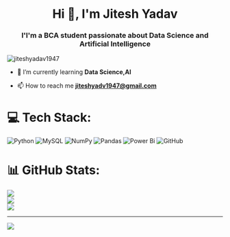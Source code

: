 <h1 align="center">Hi 👋, I'm Jitesh Yadav</h1>
<h3 align="center">I'I'm a BCA student passionate about Data Science and Artificial Intelligence</h3>

<p align="left"> <img src="https://komarev.com/ghpvc/?username=jiteshyadav1947&label=Profile%20views&color=0e75b6&style=flat" alt="jiteshyadav1947" /> </p>

- 🌱 I’m currently learning **Data Science,AI**

- 📫 How to reach me **jiteshyadv1947@gmail.com**



# 💻 Tech Stack:
![Python](https://img.shields.io/badge/python-3670A0?style=for-the-badge&logo=python&logoColor=ffdd54)  ![MySQL](https://img.shields.io/badge/mysql-4479A1.svg?style=for-the-badge&logo=mysql&logoColor=white)  ![NumPy](https://img.shields.io/badge/numpy-%23013243.svg?style=for-the-badge&logo=numpy&logoColor=white) ![Pandas](https://img.shields.io/badge/pandas-%23150458.svg?style=for-the-badge&logo=pandas&logoColor=white)  ![Power Bi](https://img.shields.io/badge/power_bi-F2C811?style=for-the-badge&logo=powerbi&logoColor=black) ![GitHub](https://img.shields.io/badge/github-%23121011.svg?style=for-the-badge&logo=github&logoColor=white) 
# 📊 GitHub Stats:
![](https://github-readme-stats.vercel.app/api?username=jiteshyadav1947&theme=dark&hide_border=false&include_all_commits=false&count_private=false)<br/>
![](https://github-readme-streak-stats.herokuapp.com/?user=jiteshyadav1947&theme=dark&hide_border=false)<br/>
![](https://github-readme-stats.vercel.app/api/top-langs/?username=jiteshyadav1947&theme=dark&hide_border=false&include_all_commits=false&count_private=false&layout=compact)

---
[![](https://visitcount.itsvg.in/api?id=jiteshyadav1947&icon=0&color=0)](https://visitcount.itsvg.in)

<!-- Proudly created with GPRM ( https://gprm.itsvg.in ) -->
